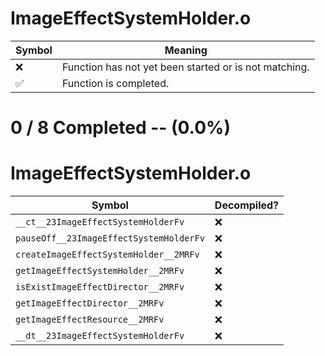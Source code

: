 # ImageEffectSystemHolder.o
| Symbol | Meaning 
| ------------- | ------------- 
| :x: | Function has not yet been started or is not matching. 
| :white_check_mark: | Function is completed. 


# 0 / 8 Completed -- (0.0%)
# ImageEffectSystemHolder.o
| Symbol | Decompiled? |
| ------------- | ------------- |
| `__ct__23ImageEffectSystemHolderFv` | :x: |
| `pauseOff__23ImageEffectSystemHolderFv` | :x: |
| `createImageEffectSystemHolder__2MRFv` | :x: |
| `getImageEffectSystemHolder__2MRFv` | :x: |
| `isExistImageEffectDirector__2MRFv` | :x: |
| `getImageEffectDirector__2MRFv` | :x: |
| `getImageEffectResource__2MRFv` | :x: |
| `__dt__23ImageEffectSystemHolderFv` | :x: |
